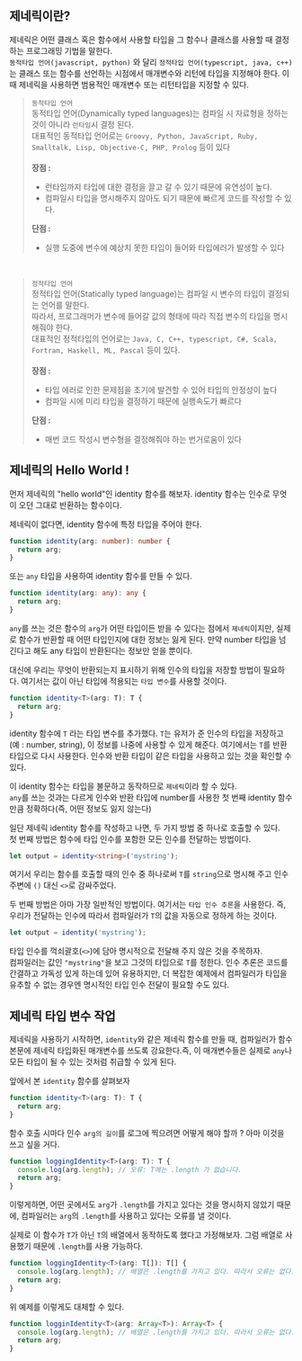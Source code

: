 ## 제네릭이란?

제네릭은 어떤 클래스 혹은 함수에서 사용할 타입을 그 함수나 클래스를 사용할 때 결정하는 프로그래밍 기법을 말한다.  
`동적타입 언어(javascript, python)` 와 달리 `정적타입 언어(typescript, java, c++)`는 클래스 또는 함수를 선언하는 시점에서 매개변수와 리턴에 타입을 지정해야 한다. 이때 제네릭을 사용하면 범용적인 매개변수 또는 리턴타입을 지정할 수 있다.

> `동적타입 언어`  
> 동적타입 언어(Dynamically typed languages)는 컴파일 시 자료형을 정하는 것이 아니라 `런타임`시 결정 된다. <br />
> 대표적인 동적타입 언어로는 `Groovy, Python, JavaScript, Ruby, Smalltalk, Lisp, Objective-C, PHP, Prolog` 등이 있다 <br />  
> <b>장점 : </b> <br />
>
> - 런타임까지 타입에 대한 결정을 끌고 갈 수 있기 때문에 유연성이 높다. <br />
> - 컴파일시 타입을 명시해주지 않아도 되기 때문에 빠르게 코드를 작성할 수 있다. <br />
>
> <b>단점 : </b> <br />
>
> - 실행 도중에 변수에 예상치 못한 타입이 들어와 타입에러가 발생할 수 있다

<br />

> `정적타입 언어`  
> 정적타입 언어(Statically typed language)는 컴파일 시 변수의 타입이 결정되는 언어를 말한다. <br />
> 따라서, 프로그래머가 변수에 들어갈 값의 형태에 따라 직접 변수의 타입을 명시해줘야 한다. <br />
> 대표적인 정적타입의 언어로는 `Java, C, C++, typescript, C#, Scala, Fortran, Haskell, ML, Pascal` 등이 있다. <br />  
> <b>장점 : </b> <br />
>
> - 타입 에러로 인한 문제점을 초기에 발견할 수 있어 타입의 안정성이 높다 <br />
> - 컴파일 시에 미리 타입을 결정하기 때문에 실행속도가 빠르다 <br />
>
> <b>단점 : </b> <br />
>
> - 매번 코드 작성시 변수형을 결정해줘야 하는 번거로움이 있다

## 제네릭의 Hello World !

먼저 제네릭의 "hello world"인 identity 함수를 해보자. identity 함수는 인수로 무엇이 오던 그대로 반환하는 함수이다.

제네릭이 없다면, identity 함수에 특정 타입을 주어야 한다.

```typescript
function identity(arg: number): number {
  return arg;
}
```

또는 `any` 타입을 사용하여 identity 함수를 만들 수 있다.

```typescript
function identity(arg: any): any {
  return arg;
}
```

`any`를 쓰는 것은 함수의 `arg`가 어떤 타입이든 받을 수 있다는 점에서 `제네릭`이지만, 실제로 함수가 반환할 때 어떤 타입인지에 대한 정보는 잃게 된다. 만약 number 타입을 넘긴다고 해도 any 타입이 반환된다는 정보만 얻을 뿐이다.

대신에 우리는 무엇이 반환되는지 표시하기 위해 인수의 타입을 저장할 방법이 필요하다. 여기서는 값이 아닌 타입에 적용되는 `타입 변수`를 사용할 것이다.

```typescript
function identity<T>(arg: T): T {
  return arg;
}
```

identity 함수에 `T` 라는 타입 변수를 추가했다. `T`는 유저가 준 인수의 타입을 저장하고 (예 : number, string), 이 정보를 나중에 사용할 수 있게 해준다. 여기에서는 `T`를 반환 타입으로 다시 사용한다. 인수와 반환 타입이 같은 타입을 사용하고 있는 것을 확인할 수 있다.

이 identity 함수는 타입을 불문하고 동작하므로 `제네릭`이라 할 수 있다.  
`any`를 쓰는 것과는 다르게 인수와 반환 타입에 number를 사용한 첫 번째 identity 함수만큼 정확하다(즉, 어떤 정보도 잃지 않는다)

일단 제네릭 identity 함수를 작성하고 나면, 두 가지 방법 중 하나로 호출할 수 있다.  
첫 번째 방법은 함수에 타입 인수를 포함한 모든 인수를 전달하는 방법이다.

```typescript
let output = identity<string>('mystring');
```

여기서 우리는 함수를 호출할 때의 인수 중 하나로써 `T`를 `string`으로 명시해 주고 인수 주변에 `()` 대신 `<>`로 감싸주었다.

두 번째 방법은 아마 가장 일반적인 방법이다. 여기서는 `타입 인수 추론`을 사용한다. 즉, 우리가 전달하는 인수에 따라서 컴파일러가 `T`의 값을 자동으로 정하게 하는 것이다.

```typescript
let output = identity('mystring');
```

타입 인수를 꺽쇠괄호(`<>`)에 담아 명시적으로 전달해 주지 않은 것을 주목하자.  
컴파일러는 값인 `"mystring"`을 보고 그것의 타입으로 `T`를 정한다. 인수 추론은 코드를 간결하고 가독성 있게 하는데 있어 유용하지만, 더 복잡한 예제에서 컴파일러가 타입을 유추할 수 없는 경우엔 명시적인 타입 인수 전달이 필요할 수도 있다.

## 제네릭 타입 변수 작업

제네릭을 사용하기 시작하면, `identity`와 같은 제네릭 함수를 만들 때, 컴파일러가 함수 본문에 제네릭 타입화된 매개변수를 쓰도록 강요한다.즉, 이 매개변수들은 실제로 `any`나 모든 타입이 될 수 있는 것처럼 취급할 수 있게 된다.

앞에서 본 `identity` 함수를 살펴보자

```typescript
function identity<T>(arg: T): T {
  return arg;
}
```

함수 호출 시마다 인수 `arg의 길이`를 로그에 찍으려면 어떻게 해야 할까 ? 아마 이것을 쓰고 싶을 거다.

```typescript
function loggingIdentity<T>(arg: T): T {
  console.log(arg.length); // 오류: T에는 .length 가 없습니다.
  return arg;
}
```

이렇게하면, 어떤 곳에서도 `arg`가 `.length`를 가지고 있다는 것을 명시하지 않았기 때문에, 컴파일러는 `arg`의 `.length`를 사용하고 있다는 오류를 낼 것이다.

실제로 이 함수가 `T`가 아닌 `T`의 배열에서 동작하도록 했다고 가정해보자. 그럼 배열로 사용했기 때문에 `.length`를 사용 가능하다.

```typescript
function loggingIdentity<T>(arg: T[]): T[] {
  console.log(arg.length); // 배열은 .length를 가지고 있다. 따라서 오류는 없다.
  return arg;
}
```

위 예제를 이렇게도 대체할 수 있다.

```typescript
function logginIdentity<T>(arg: Array<T>): Array<T> {
  console.log(arg.length); // 배열은 .length를 가지고 있다. 따라서 오류는 없다.
  return arg;
}
```


